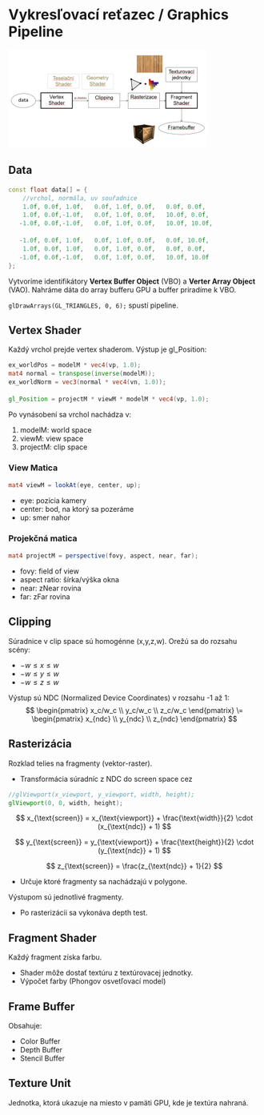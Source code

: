 # Vykresľovací reťazec / Graphics Pipeline

![pipeline](assets/graphics-pipeline.png)

## Data

```cpp
const float data[] = {
    //vrchol, normála, uv souřadnice
    1.0f, 0.0f, 1.0f,   0.0f, 1.0f, 0.0f,   0.0f, 0.0f,
    1.0f, 0.0f,-1.0f,   0.0f, 1.0f, 0.0f,   10.0f, 0.0f,
   -1.0f, 0.0f,-1.0f,   0.0f, 1.0f, 0.0f,   10.0f, 10.0f,
 
   -1.0f, 0.0f, 1.0f,   0.0f, 1.0f, 0.0f,   0.0f, 10.0f,
    1.0f, 0.0f, 1.0f,   0.0f, 1.0f, 0.0f,   0.0f, 0.0f,
   -1.0f, 0.0f,-1.0f,   0.0f, 1.0f, 0.0f,   10.0f, 10.0f
};
```
Vytvoríme identifikátory **Vertex Buffer Object** (VBO) a **Verter Array Object** (VAO). Nahráme dáta do array bufferu GPU a buffer priradíme k VBO. 

`glDrawArrays(GL_TRIANGLES, 0, 6);` spustí pipeline.

## Vertex Shader
Každý vrchol prejde vertex shaderom. Výstup je gl_Position:
```glsl
ex_worldPos = modelM * vec4(vp, 1.0);
mat4 normal = transpose(inverse(modelM));
ex_worldNorm = vec3(normal * vec4(vn, 1.0));

gl_Position = projectM * viewM * modelM * vec4(vp, 1.0);
```
Po vynásobení sa vrchol nachádza v:
1. modelM: world space
2. viewM: view space
3. projectM: clip space

### View Matica
```glsl
mat4 viewM = lookAt(eye, center, up);
```
- eye: pozícia kamery
- center: bod, na ktorý sa pozeráme
- up: smer nahor

### Projekčná matica
```glsl
mat4 projectM = perspective(fovy, aspect, near, far);
```
- fovy: field of view
- aspect ratio: šírka/výška okna
- near: zNear rovina
- far: zFar rovina

## Clipping
Súradnice v clip space sú homogénne (x,y,z,w). Orežú sa do rozsahu scény:
- $-w \leq x \leq w$
- $-w \leq y \leq w$
- $-w \leq z \leq w$

Výstup sú NDC (Normalized Device Coordinates) v rozsahu -1 až 1:
$$
\begin{pmatrix}
x_c/w_c \\
y_c/w_c \\
z_c/w_c
\end{pmatrix}
\= 
\begin{pmatrix}
x_{ndc} \\
y_{ndc} \\
z_{ndc}
\end{pmatrix}
$$

## Rasterizácia
Rozklad telies na fragmenty (vektor-raster). 

- Transformácia súradníc z NDC do screen space cez 
```glsl
//glViewport(x_viewport, y_viewport, width, height);
glViewport(0, 0, width, height);
```
$$
x_{\text{screen}} = x_{\text{viewport}} + \frac{\text{width}}{2} \cdot (x_{\text{ndc}} + 1)
$$

$$
y_{\text{screen}} = y_{\text{viewport}} + \frac{\text{height}}{2} \cdot (y_{\text{ndc}} + 1)
$$

$$
z_{\text{screen}} = \frac{z_{\text{ndc}} + 1}{2}
$$

- Určuje ktoré fragmenty sa nachádzajú v polygone.

Výstupom sú jednotlivé fragmenty.

- Po rasterizácii sa vykonáva depth test.

## Fragment Shader
Každý fragment získa farbu.
- Shader môže dostať textúru z textúrovacej jednotky.
- Výpočet farby (Phongov osvetľovací model)

## Frame Buffer
Obsahuje:
- Color Buffer
- Depth Buffer
- Stencil Buffer

## Texture Unit
Jednotka, ktorá ukazuje na miesto v pamäti GPU, kde je textúra nahraná.